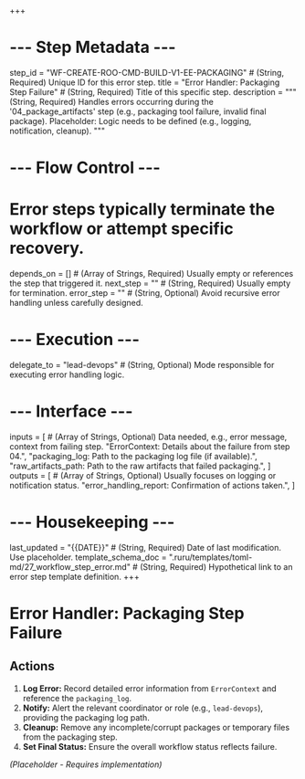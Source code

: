 +++
# --- Step Metadata ---
step_id = "WF-CREATE-ROO-CMD-BUILD-V1-EE-PACKAGING" # (String, Required) Unique ID for this error step.
title = "Error Handler: Packaging Step Failure" # (String, Required) Title of this specific step.
description = """
(String, Required) Handles errors occurring during the '04_package_artifacts' step
(e.g., packaging tool failure, invalid final package).
Placeholder: Logic needs to be defined (e.g., logging, notification, cleanup).
"""

# --- Flow Control ---
# Error steps typically terminate the workflow or attempt specific recovery.
depends_on = [] # (Array of Strings, Required) Usually empty or references the step that triggered it.
next_step = "" # (String, Required) Usually empty for termination.
error_step = "" # (String, Optional) Avoid recursive error handling unless carefully designed.

# --- Execution ---
delegate_to = "lead-devops" # (String, Optional) Mode responsible for executing error handling logic.

# --- Interface ---
inputs = [ # (Array of Strings, Optional) Data needed, e.g., error message, context from failing step.
    "ErrorContext: Details about the failure from step 04.",
    "packaging_log: Path to the packaging log file (if available).",
    "raw_artifacts_path: Path to the raw artifacts that failed packaging.",
]
outputs = [ # (Array of Strings, Optional) Usually focuses on logging or notification status.
    "error_handling_report: Confirmation of actions taken.",
]

# --- Housekeeping ---
last_updated = "{{DATE}}" # (String, Required) Date of last modification. Use placeholder.
template_schema_doc = ".ruru/templates/toml-md/27_workflow_step_error.md" # (String, Required) Hypothetical link to an error step template definition.
+++

# Error Handler: Packaging Step Failure

## Actions

1.  **Log Error:** Record detailed error information from `ErrorContext` and reference the `packaging_log`.
2.  **Notify:** Alert the relevant coordinator or role (e.g., `lead-devops`), providing the packaging log path.
3.  **Cleanup:** Remove any incomplete/corrupt packages or temporary files from the packaging step.
4.  **Set Final Status:** Ensure the overall workflow status reflects failure.

*(Placeholder - Requires implementation)*